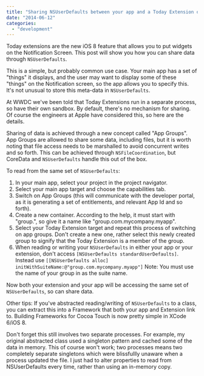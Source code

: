 ```yaml
---
title: "Sharing NSUserDefaults between your app and a Today Extension on iOS 8"
date: "2014-06-12"
categories: 
  - "development"
---
```


Today extensions are the new iOS 8 feature that allows you to put widgets on the Notification Screen. This post will show you how you can share data through `NSUserDefaults`.

This is a simple, but probably common use case. Your main app has a set of "things" it displays, and the user may want to display some of these "things" on the Notification screen, so the app allows you to specify this. It's not unusual to store this meta-data in `NSUserDefaults`.

At WWDC we've been told that Today Extensions run in a separate process, so have their own sandbox. By default, there's no mechanism for sharing. Of course the engineers at Apple have considered this, so here are the details.

Sharing of data is achieved through a new concept called "App Groups". App Groups are allowed to share some data, including files, but it is worth noting that file access needs to be marshalled to avoid concurrent writes and so forth. This can be achieved through `NSFileCoordination`, but CoreData and `NSUserDefaults` handle this out of the box.

To read from the same set of `NSUserDefaults`:

1. In your main app, select your project in the project navigator.
2. Select your main app target and choose the capabilities tab.
3. Switch on App Groups (this will communicate with the developer portal, as it is generating a set of entitlements, and relevant App Id and so forth).
4. Create a new container. According to the help, it must start with "group.", so give it a name like "group.com.mycompany.myapp".
5. Select your Today Extension target and repeat this process of switching on app groups. Don't create a new one, rather select this newly created group to signify that the Today Extension is a member of the group.
6. When reading or writing your `NSUserDefaults` in either your app or your extension, don't access `[NSUserDefaults standardUserDefaults]`. Instead use `[[NSUserDefaults alloc] initWithSuiteName:@"group.com.mycompany.myapp"]` Note: You must use the name of your group in as the suite name.

Now both your extension and your app will be accessing the same set of `NSUserDefaults`, so can share data.

Other tips: If you've abstracted reading/writing of `NSUserDefaults` to a class, you can extract this into a Framework that both your app and Extension link to. Building Frameworks for Cocoa Touch is now pretty simple in XCode 6/iOS 8.

Don't forget this still involves two separate processes. For example, my original abstracted class used a singleton pattern and cached some of the data in memory. This of course won't work; two processes means two completely separate singletons which were blissfullly unaware when a process updated the file. I just had to alter properties to read from NSUserDefaults every time, rather than using an in-memory copy.
